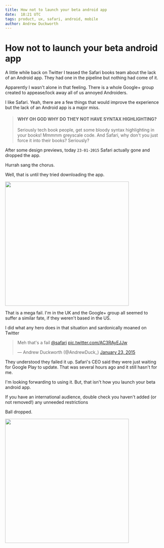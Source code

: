 ```yaml
---
title: How not to launch your beta android app
date:  18:21 UTC
tags: product, ux, safari, android, mobile
author: Andrew Duckworth
---
```


# How not to launch your beta android app

A little while back on Twitter I teased the Safari books team about the lack of an Android app. They had one in the pipeline but nothing had come of it.

Apparently I wasn't alone in that feeling. There is a whole Google+ group created to appease/lock away all of us annoyed Androiders.

I like Safari. Yeah, there are a few things that would improve the experience but the lack of an Android app is a major miss.

> #### WHY OH GOD WHY DO THEY NOT HAVE SYNTAX HIGHLIGHTING?
> Seriously tech book people, get some bloody syntax highlighting in your books! Mmmmm greyscale code. And Safari, why don't you just force it into their books? Seriously?

After some design previews, today ```23-01-2015``` Safari actually gone and dropped the app.

Hurrah sang the chorus.

Well, that is until they tried downloading the app.

<html>
<img src="https://pbs.twimg.com/media/B8C81KqIYAAwRE2.jpg" class="small-img" height="400">
</html>


That is a mega fail. I'm in the UK and the Google+ group all seemed to suffer a similar fate, if they weren't based in the US.

I did what any hero does in that situation and sardonically moaned on Twitter

<html>
<blockquote class="twitter-tweet" data-cards="hidden" lang="en"><p>Meh that&#39;s a fail <a href="https://twitter.com/safari">@safari</a> <a href="http://t.co/AC3RAyEJJw">pic.twitter.com/AC3RAyEJJw</a></p>&mdash; Andrew Duckworth (@AndrewDuck_) <a href="https://twitter.com/AndrewDuck_/status/558653977387335680">January 23, 2015</a></blockquote>
<script async src="//platform.twitter.com/widgets.js" charset="utf-8"></script>
</html>

They understood they failed it up. Safari's CEO said they were just waiting for Google Play to update. That was several hours ago and it still hasn't for me.

I'm looking forwarding to using it. But, that isn't how you launch your beta android app.

If you have an international audience, double check you haven't added (or not removed!) any unneeded restrictions

Ball dropped.

<html>
<img src="http://cdn.fansided.com/wp-content/blogs.dir/229/files/2013/10/wainwrightWS1.gif" class="small-img" height="400">
</html>

